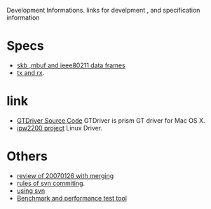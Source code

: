 Development Informations. links for develpment , and specification information



# Specs #
  * [skb ,mbuf and ieee80211 data frames](packet.md)
  * [tx and rx](tx_and_rx.md).

# link #
  * [GTDriver Source Code](https://trac.kismac.de/browser/others/GTDriver/) GTDriver is prism GT driver for Mac OS X.
  * [ipw2200 project](http://ipw2200.sf.net/) Linux Driver.

# Others #
  * [review of 20070126 with merging](review_20070126.md)
  * [rules of svn commiting](svn_rules.md).
  * [using svn](usingSVN.md)
  * [Benchmark and performance test tool](benchmark.md)